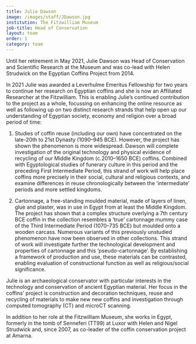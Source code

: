 ```yaml
---
title: Julie Dawson
image: /images/staff/JDawson.jpg
institution: The Fitzwilliam Museum
job-title: Head of Conservation
layout: team
order: 1
category: team
---
```

Until her retirement in May 2021, Julie Dawson was Head of Conservation and Scientific Research at the Museum and was co-lead with Helen Strudwick on the Egyptian Coffins Project from 2014. 

In 2021 Julie was awarded a Leverhulme Emeritus Fellowship for two years to continue her research on Egyptian coffins and she is now an Affiliated Researcher 
at the Fitzwilliam. This is enabling Julie’s continued contribution to the project as a whole, focussing on enhancing the online resource as well 
as following up on two distinct research strands that help open up our understanding 
of Egyptian society, economy and religion over a broad period of time:  

1. Studies of coffin reuse (including our own) have concentrated on the late-20th to 21st Dynasty (1090–945 BCE). However, the project has shown the phenomenon is more widespread. Dawson will complete investigation of the original technology and physical evidence of recycling of our Middle Kingdom (c.2010–1650 BCE) coffins. Combined with Egyptological studies of funerary culture in this period and the preceding First Intermediate Period, this strand of work will help place coffins more precisely in their social, cultural and religious contexts, and examine differences in reuse chronologically between the 'intermediate' periods and more settled kingdoms. 
 
2. Cartonnage, a free-standing moulded material, made of layers of linen, glue and plaster, was in use in Egypt from at least the Middle Kingdom. The project has shown that a complex structure overlying a 7th century BCE coffin in the collection resembles a ‘true’ cartonnage mummy case of the Third Intermediate Period (1070–735 BCE) but moulded onto a wooden carcass. Numerous variants of this previously unstudied phenomenon have now been observed in other collections. This strand of work will investigate further the technological development and properties of cartonnage and this ‘pseudo-cartonnage’. By establishing a framework of production and use, these materials can be contrasted, enabling evaluation of constructional function as well as religious/social significance.

Julie is an archaeological conservator with particular interests in the technology and conservation of ancient Egyptian material. Her focus in the coffins’ project 
is construction and decoration techniques, reuse and recycling of materials to make new new coffins and investigation through computed tomography (CT) 
and microCT scanning.

In addition to her role at the Fitzwilliam Museum, she works in Egypt, formerly in the tomb of Senneferi (TT99) at Luxor with Helen and Nigel Strudwick and, since 2007, as co-leader of the coffin conservation project at Amarna.

